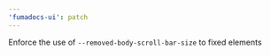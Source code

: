 ```yaml
---
'fumadocs-ui': patch
---
```


Enforce the use of `--removed-body-scroll-bar-size` to fixed elements
